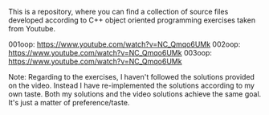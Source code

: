This is a repository, where you can find a collection of source files developed according to C++ object oriented programming exercises taken from Youtube.

001oop: https://www.youtube.com/watch?v=NC_Qmqo6UMk
002oop: https://www.youtube.com/watch?v=NC_Qmqo6UMk
003oop: https://www.youtube.com/watch?v=NC_Qmqo6UMk

Note: Regarding to the exercises, I haven't followed the solutions provided on the video. Instead I have re-implemented the solutions according to my own taste. Both my solutions and the video solutions achieve the same goal. It's just a matter of preference/taste.
